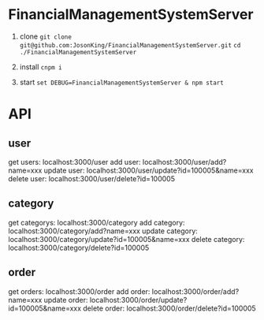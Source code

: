 # FinancialManagementSystemServer

1. clone
`git clone git@github.com:JosonKing/FinancialManagementSystemServer.git`
`cd ./FinancialManagementSystemServer`

2. install
`cnpm i`

3. start
`set DEBUG=FinancialManagementSystemServer & npm start`

# API
## user
get users: localhost:3000/user
add user: localhost:3000/user/add?name=xxx
update user: localhost:3000/user/update?id=100005&name=xxx
delete user: localhost:3000/user/delete?id=100005

## category
get categorys: localhost:3000/category
add category: localhost:3000/category/add?name=xxx
update category: localhost:3000/category/update?id=100005&name=xxx
delete category: localhost:3000/category/delete?id=100005

## order
get orders: localhost:3000/order
add order: localhost:3000/order/add?name=xxx
update order: localhost:3000/order/update?id=100005&name=xxx
delete order: localhost:3000/order/delete?id=100005
